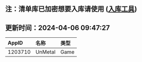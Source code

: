 ## 注：清单库已加密想要入库请使用 ([入库工具](https://github.com/BlankTMing/ManifestAutoUpdate/releases))

## 更新时间：2024-04-06 09:47:27
| AppID | 名称 | 类型  |
| :-------------------- | :----------------------------- | :----------- |
| 1203710 | UnMetal| Game |
